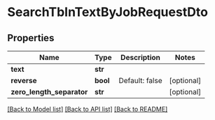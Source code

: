 # SearchTbInTextByJobRequestDto

## Properties
Name | Type | Description | Notes
------------ | ------------- | ------------- | -------------
**text** | **str** |  | 
**reverse** | **bool** | Default: false | [optional] 
**zero_length_separator** | **str** |  | [optional] 

[[Back to Model list]](../README.md#documentation-for-models) [[Back to API list]](../README.md#documentation-for-api-endpoints) [[Back to README]](../README.md)

